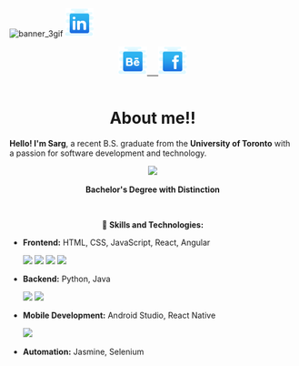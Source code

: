 ![banner_3gif](https://github.com/user-attachments/assets/bd9b0358-5406-4111-b104-f2854f24e246)
[<img src="https://github.com/Sargunan1213/Sargunan1213/blob/main/assests/linkedin.svg" width="50">](https://www.linkedin.com/in/sargu/)
<div align="center">
  <a href=”https://www.linkedin.com/in/sargu/">
    
  </a>
  <a href=”https://www.behance.net/sargusargu">
    <img src="https://github.com/Sargunan1213/Sargunan1213/blob/main/assests/behance.svg" width="50"/>
    &nbsp&nbsp&nbsp
  </a>
  <a href="https://www.facebook.com/sargu.sargu/">
    <img src="https://github.com/Sargunan1213/Sargunan1213/blob/main/assests/facebook.svg" width="50"/>
  </a>
</div>
<br/>
<h1 align="center">About me!!</h1>

**Hello! I'm Sarg**, a recent B.S. graduate from the **University of Toronto** with a passion for software development and technology.

<div align="center">
  <img  src="https://readme-components.vercel.app/api?component=experience&company=UniversityOfToronto&textfill=B16D56&fill=EBDDC3"></img>
  <p><strong>Bachelor's Degree with Distinction</strong></p>
</div>
<br/>
<div align="center">
  
  🦉 **Skills and Technologies:**
</div>
  
- **Frontend:** HTML, CSS, JavaScript, React, Angular
    <div>
     <img  src="https://readme-components.vercel.app/api?component=logo&fill=EBDDC3&logo=CSS3&svgfill=2F2323&textfill=B16D56">  
     <img  src="https://readme-components.vercel.app/api?component=logo&fill=EBDDC3&logo=javascript&svgfill=2F2323&textfill=B16D56">  
     <img  src="https://readme-components.vercel.app/api?component=logo&fill=EBDDC3&logo=angular&svgfill=2F2323&textfill=B16D56">  
     <img  src="https://readme-components.vercel.app/api?component=logo&fill=EBDDC3&animation=spin&logo=react&svgfill=2F2323&textfill=B16D56">  
  </div>
      
- **Backend:** Python, Java
   <div>
     <img  src="https://readme-components.vercel.app/api?component=logo&animation=spin&fill=EBDDC3&logo=python&svgfill=2F2323&textfill=B16D56">  
     <img  src="https://readme-components.vercel.app/api?component=logo&fill=EBDDC3&logo=Java&svgfill=2F2323&textfill=B16D56">  
  </div>
- **Mobile Development:** Android Studio, React Native
  <div>
     <img  src="https://readme-components.vercel.app/api?component=logo&fill=EBDDC3&logo=AndroidStudio&svgfill=2F2323&textfill=B16D56">
  </div>
- **Automation:** Jasmine, Selenium




</p>
